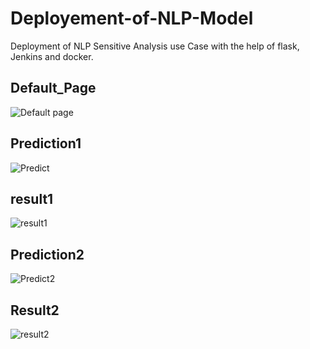 # Deployement-of-NLP-Model
Deployment of NLP Sensitive Analysis use Case with the help of flask, Jenkins and docker.

<h2> Default_Page</h2>

![Default page](https://user-images.githubusercontent.com/58256205/97783504-8b3de380-1b98-11eb-9455-cfb110ea475e.PNG)

<h2> Prediction1</h2>

![Predict](https://user-images.githubusercontent.com/58256205/97783505-8bd67a00-1b98-11eb-97e4-aa1e64276e31.PNG)

<h2> result1</h2>

![result1](https://user-images.githubusercontent.com/58256205/97783510-8ed16a80-1b98-11eb-8e01-291ba9086079.PNG)

<h2> Prediction2</h2>

![Predict2](https://user-images.githubusercontent.com/58256205/97783509-8da03d80-1b98-11eb-98ca-727babf694a2.PNG)

<h2> Result2</h2>

![result2](https://user-images.githubusercontent.com/58256205/97783511-8ed16a80-1b98-11eb-812a-b45ad01c7131.PNG)

